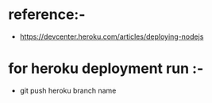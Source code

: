 # reference:- 
  - https://devcenter.heroku.com/articles/deploying-nodejs

# for heroku deployment run :- 
  - git push heroku branch name
